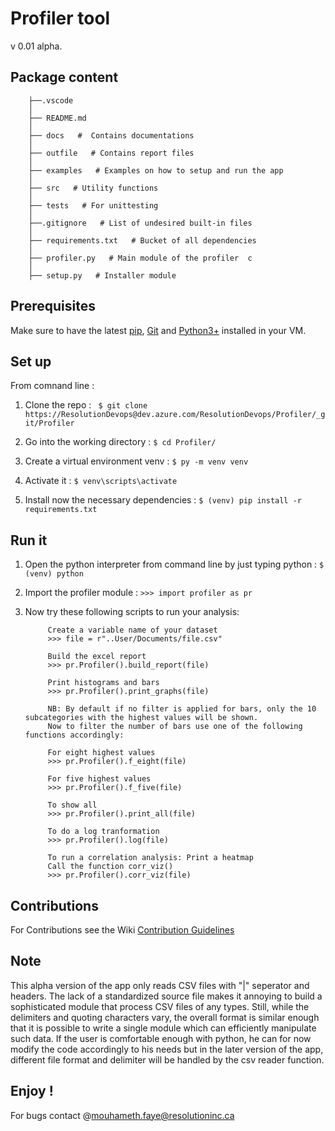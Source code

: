 # Profiler tool 
v 0.01 alpha.


## Package content 

	
		├──.vscode
		│
		├── README.md
		│  
		├── docs   #  Contains documentations
		│  
		├── outfile   # Contains report files
		│  
		├── examples   # Examples on how to setup and run the app 
		│  
		├── src   # Utility functions
		│   
		├── tests   # For unittesting 
		│   
		├──.gitignore   # List of undesired built-in files
		│  
		├── requirements.txt   # Bucket of all dependencies
		│ 
		├── profiler.py   # Main module of the profiler  c
		│ 
		├── setup.py   # Installer module



## Prerequisites 

Make sure to have the latest [pip](https://pip.pypa.io/en/stable/), [Git](https://git-scm.com/downloads) and [Python3+](https://www.python.org/downloads/) installed in your VM. 


## Set up 


From comnand line :

1. Clone the repo :  ``` $ git clone https://ResolutionDevops@dev.azure.com/ResolutionDevops/Profiler/_git/Profiler```

2. Go into the working directory : ``` $ cd Profiler/ ```

3. Create a virtual environment venv :  ``` $ py -m venv venv ```

4. Activate it :  ``` $ venv\scripts\activate ```

5. Install now the necessary dependencies : ``` $ (venv) pip install -r requirements.txt ```
		
	     
## Run it 

1. Open the python interpreter from command line by just typing python : 
                 ``` $ (venv) python  ```

2. Import the profiler module : 
                ```>>> import profiler as pr ```

3. Now try these following scripts to run your analysis: 

			Create a variable name of your dataset
			>>> file = r"..User/Documents/file.csv" 

			Build the excel report
			>>> pr.Profiler().build_report(file) 

			Print histograms and bars
			>>> pr.Profiler().print_graphs(file)

			NB: By default if no filter is applied for bars, only the 10 subcategories with the highest values will be shown.
			Now to filter the number of bars use one of the following functions accordingly: 
			
			For eight highest values  
			>>> pr.Profiler().f_eight(file)

			For five highest values 
			>>> pr.Profiler().f_five(file) 

			To show all  
			>>> pr.Profiler().print_all(file) 
			
			To do a log tranformation 
			>>> pr.Profiler().log(file) 

			To run a correlation analysis: Print a heatmap
			Call the function corr_viz()  
			>>> pr.Profiler().corr_viz(file) 



## Contributions 
For Contributions see the Wiki [Contribution Guidelines](https://dev.azure.com/ResolutionDevops/Profiler/_wiki/wikis/Profiler.wiki/1/Contributions-Guideline)

## Note

This alpha version of the app only reads CSV files with "|" seperator and headers. 
The lack of a standardized source file makes it annoying to build a sophisticated module that process CSV files of any types. Still, while the delimiters and quoting characters vary, the overall format is similar enough that it is possible to write a single module which can efficiently manipulate such data. If the user is comfortable enough with python, he can for now modify the code accordingly to his needs but in the later version of the app, different file format and delimiter will be handled by the csv reader function. 


## Enjoy ! 

For bugs contact @mouhameth.faye@resolutioninc.ca